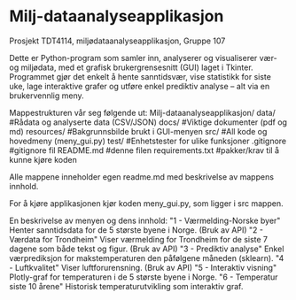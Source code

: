 # Milj-dataanalyseapplikasjon
Prosjekt TDT4114, miljødataanalyseapplikasjon, Gruppe 107

Dette er Python-program som samler inn, analyserer og visualiserer vær- og miljødata, med et grafisk brukergrensesnitt (GUI) laget i Tkinter. Programmet gjør det enkelt å hente sanntidsvær, vise statistikk for siste uke, lage interaktive grafer og utføre enkel prediktiv analyse – alt via en brukervennlig meny.

Mappestrukturen vår seg følgende ut: 
Milj-dataanalyseapplikasjon/
data/                #Rådata og analyserte data (CSV/JSON)
docs/                #Viktige dokumenter (pdf og md)
resources/           #Bakgrunnsbilde brukt i GUI-menyen
src/                 #All kode og hovedmeny (meny_gui.py)
test/                #Enhetstester for ulike funksjoner
.gitignore           #gitignore fil
README.md            #denne filen
requirements.txt     #pakker/krav til å kunne kjøre koden

Alle mappene inneholder egen readme.md med beskrivelse av mappens innhold.


For å kjøre applikasjonen kjør koden meny_gui.py, som ligger i src mappen.

En beskrivelse av menyen og dens innhold: 
"1 - Værmelding-Norske byer" 
Henter sanntidsdata for de 5 største byene i Norge.
(Bruk av API)
"2 - Værdata for Trondheim"
Viser værmelding for Trondheim for de siste 7 dagene som både tekst og figur. 
(Bruk av API)
"3 - Prediktiv analyse"
Enkel værprediksjon for makstemperaturen den påfølgene måneden (sklearn). 
"4 - Luftkvalitet"
Viser luftforurensning. (Bruk av API)
"5 - Interaktiv visning"
Plotly-graf for temperaturen i de 5 største byene i Norge.
"6 - Temperatur siste 10 årene"
Historisk temperaturutvikling som interaktiv graf.

